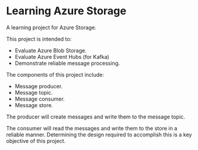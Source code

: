 # Learning Azure Storage

A learning project for Azure Storage.

This project is intended to:

* Evaluate Azure Blob Storage.
* Evaluate Azure Event Hubs (for Kafka)
* Demonstrate reliable message processing.

The components of this project include:

* Message producer.
* Message topic.
* Message consumer.
* Message store.

The producer will create messages and write them to the message topic.

The consumer will read the messages and write them to the store in a reliable manner. Determining the design required to accomplish this is a key objective of this project.